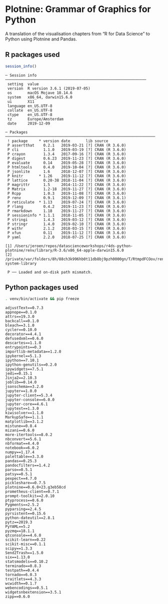 
<!-- README.md is generated from README.Rmd. Please edit that file -->

# Plotnine: Grammar of Graphics for Python

A translation of the visualisation chapters from “R for Data Science” to
Python using Plotnine and Pandas.

## R packages used

``` r
session_info()
```

    ─ Session info ───────────────────────────────────────────────────────────────
     setting  value                       
     version  R version 3.6.1 (2019-07-05)
     os       macOS Mojave 10.14.6        
     system   x86_64, darwin15.6.0        
     ui       X11                         
     language en_US.UTF-8                 
     collate  en_US.UTF-8                 
     ctype    en_US.UTF-8                 
     tz       Europe/Amsterdam            
     date     2019-12-09                  
    
    ─ Packages ───────────────────────────────────────────────────────────────────
     ! package     * version date       lib source        
     P assertthat    0.2.1   2019-03-21 [?] CRAN (R 3.6.0)
     P cli           1.1.0   2019-03-19 [?] CRAN (R 3.6.0)
     P crayon        1.3.4   2017-09-16 [?] CRAN (R 3.6.0)
     P digest        0.6.23  2019-11-23 [?] CRAN (R 3.6.0)
     P evaluate      0.14    2019-05-28 [?] CRAN (R 3.6.0)
     P htmltools     0.4.0   2019-10-04 [?] CRAN (R 3.6.0)
     P jsonlite      1.6     2018-12-07 [?] CRAN (R 3.6.0)
     P knitr       * 1.26    2019-11-12 [?] CRAN (R 3.6.0)
     P lattice       0.20-38 2018-11-04 [?] CRAN (R 3.6.0)
     P magrittr      1.5     2014-11-22 [?] CRAN (R 3.6.0)
     P Matrix        1.2-18  2019-11-27 [?] CRAN (R 3.6.0)
     P Rcpp          1.0.3   2019-11-08 [?] CRAN (R 3.6.0)
     P renv          0.9.1   2019-12-09 [?] CRAN (R 3.6.1)
     P reticulate  * 1.13    2019-07-24 [?] CRAN (R 3.6.0)
     P rlang         0.4.2   2019-11-23 [?] CRAN (R 3.6.0)
     P rmarkdown     1.18    2019-11-27 [?] CRAN (R 3.6.0)
     P sessioninfo * 1.1.1   2018-11-05 [?] CRAN (R 3.6.0)
     P stringi       1.4.3   2019-03-12 [?] CRAN (R 3.6.0)
     P stringr       1.4.0   2019-02-10 [?] CRAN (R 3.6.0)
     P withr         2.1.2   2018-03-15 [?] CRAN (R 3.6.0)
     P xfun          0.11    2019-11-12 [?] CRAN (R 3.6.0)
     P yaml          2.2.0   2018-07-25 [?] CRAN (R 3.6.0)
    
    [1] /Users/jeroen/repos/datascienceworkshops/r4ds-python-plotnine/renv/library/R-3.6/x86_64-apple-darwin15.6.0
    [2] /private/var/folders/8h/88ch3k996hb0t11db8bj9pzh0000gn/T/RtmpdFCOov/renv-system-library
    
     P ── Loaded and on-disk path mismatch.

## Python packages used

``` bash
. venv/bin/activate && pip freeze
```

    adjustText==0.7.3
    appnope==0.1.0
    attrs==19.3.0
    backcall==0.1.0
    bleach==3.1.0
    cycler==0.10.0
    decorator==4.4.1
    defusedxml==0.6.0
    descartes==1.1.0
    entrypoints==0.3
    importlib-metadata==1.2.0
    ipykernel==5.1.3
    ipython==7.10.1
    ipython-genutils==0.2.0
    ipywidgets==7.5.1
    jedi==0.15.1
    Jinja2==2.10.3
    joblib==0.14.0
    jsonschema==3.2.0
    jupyter==1.0.0
    jupyter-client==5.3.4
    jupyter-console==6.0.0
    jupyter-core==4.6.1
    jupytext==1.3.0
    kiwisolver==1.1.0
    MarkupSafe==1.1.1
    matplotlib==3.1.2
    mistune==0.8.4
    mizani==0.6.0
    more-itertools==8.0.2
    nbconvert==5.6.1
    nbformat==4.4.0
    notebook==6.0.2
    numpy==1.17.4
    palettable==3.3.0
    pandas==0.25.3
    pandocfilters==1.4.2
    parso==0.5.1
    patsy==0.5.1
    pexpect==4.7.0
    pickleshare==0.7.5
    plotnine==0.6.0+23.g3eb58cd
    prometheus-client==0.7.1
    prompt-toolkit==2.0.10
    ptyprocess==0.6.0
    Pygments==2.5.2
    pyparsing==2.4.5
    pyrsistent==0.15.6
    python-dateutil==2.8.1
    pytz==2019.3
    PyYAML==5.2
    pyzmq==18.1.1
    qtconsole==4.6.0
    scikit-learn==0.22
    scikit-misc==0.1.1
    scipy==1.3.3
    Send2Trash==1.5.0
    six==1.13.0
    statsmodels==0.10.2
    terminado==0.8.3
    testpath==0.4.4
    tornado==6.0.3
    traitlets==4.3.3
    wcwidth==0.1.7
    webencodings==0.5.1
    widgetsnbextension==3.5.1
    zipp==0.6.0
